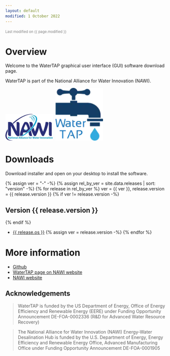 ```yaml
---
layout: default
modified: 1 October 2022
---
```


<span style="font-size: 80%; color: grey;">Last modified on {{ page.modified }}</span>

# Overview

Welcome to the WaterTAP graphical user interface (GUI) software download page.

WaterTAP is part of the National Alliance for Water Innovation (NAWI).

<img alt="NAWI logo" src="nawi-transp.webp" width="150px">&nbsp;
<img alt="WaterTAP logo" src="watertap-transp.webp" width="150px">

# Downloads

Download installer and open on your desktop to install the software.

{% assign ver = "-" -%}
{% assign rel_by_ver = site.data.releases | sort: "version" -%}
{% for release in rel_by_ver %}
ver = {{ ver }}, release.version = {{ release.version }}
{% if ver != release.version -%}
## Version {{ release.version }}
{% endif %}
* <a href="{{ release.url }}">{{ release.os }}</a>
{% assign ver = release.version -%}
{% endfor %}

# More information

* [Github](https://github.com/watertap-org/watertap)
* [WaterTAP page on NAWI website](https://www.nawihub.org/knowledge/watertap/)
* [NAWI website](https://www.nawihub.org/)

## Acknowledgements

> WaterTAP is funded by the US Department of Energy, Office of Energy Efficiency and Renewable Energy (EERE) under Funding Opportunity Announcement DE-FOA-0002336 (R&D for Advanced Water Resource Recovery)

> The National Alliance for Water Innovation (NAWI) Energy-Water Desalination Hub is funded by the U.S. Department of Energy, Energy Efficiency and Renewable Energy Office, Advanced Manufacturing Office under Funding Opportunity Announcement DE-FOA-0001905